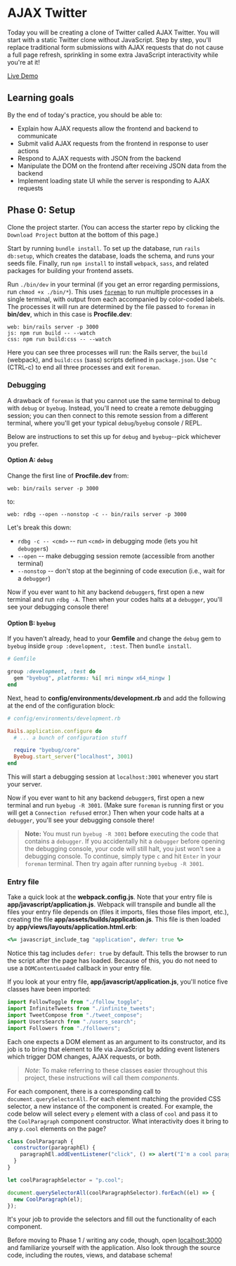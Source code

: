 # AJAX Twitter

Today you will be creating a clone of Twitter called AJAX Twitter. You will
start with a static Twitter clone without JavaScript. Step by step, you'll
replace traditional form submissions with AJAX requests that do not cause a full
page refresh, sprinkling in some extra JavaScript interactivity while you're at
it!

[Live Demo]

[Live Demo]: https://aa-twitter-ajax.herokuapp.com/

## Learning goals

By the end of today's practice, you should be able to:

- Explain how AJAX requests allow the frontend and backend to communicate
- Submit valid AJAX requests from the frontend in response to user actions
- Respond to AJAX requests with JSON from the backend
- Manipulate the DOM on the frontend after receiving JSON data from the backend
- Implement loading state UI while the server is responding to AJAX requests

## Phase 0: Setup

Clone the project starter. (You can access the starter repo by clicking the
`Download Project` button at the bottom of this page.)

Start by running `bundle install`. To set up the database, run `rails db:setup`,
which creates the database, loads the schema, and runs your seeds file. Finally,
run `npm install` to install `webpack`, `sass`, and related packages for
building your frontend assets.

Run `./bin/dev` in your terminal (if you get an error regarding permissions, run
`chmod +x ./bin/*`). This uses [`foreman`] to run multiple processes in a single
terminal, with output from each accompanied by color-coded labels. The processes
it will run are determined by the file passed to `foreman` in __bin/dev__, which
in this case is __Procfile.dev__:

```text
web: bin/rails server -p 3000
js: npm run build -- --watch
css: npm run build:css -- --watch
```

Here you can see three processes will run: the Rails server, the `build`
(webpack), and `build:css` (sass) scripts defined in `package.json`. Use `^c`
(CTRL-c) to end all three processes and exit `foreman`.

### Debugging

A drawback of `foreman` is that you cannot use the same terminal to debug with
`debug` or `byebug`. Instead, you'll need to create a remote debugging session;
you can then connect to this remote session from a different terminal, where
you'll get your typical `debug`/`byebug` console / REPL.

Below are instructions to set this up for `debug` and `byebug`--pick whichever
you prefer.

#### Option A: `debug`

Change the first line of __Procfile.dev__ from:

```text
web: bin/rails server -p 3000
```

to:

```text
web: rdbg --open --nonstop -c -- bin/rails server -p 3000
```

Let's break this down:

- `rdbg -c -- <cmd>` -- run `<cmd>` in debugging mode (lets you hit `debugger`s)
- `--open` -- make debugging session remote (accessible from another terminal)
- `--nonstop` -- don't stop at the beginning of code execution (i.e., wait for a
  `debugger`)

Now if you ever want to hit any backend `debugger`s, first open a new terminal
and run `rdbg -A`. Then when your codes halts at a `debugger`, you'll see your
debugging console there!

#### Option B: `byebug`

If you haven't already, head to your __Gemfile__ and change the `debug` gem to
`byebug` inside `group :development, :test`. Then `bundle install`.

```rb
# Gemfile

group :development, :test do
  gem "byebug", platforms: %i[ mri mingw x64_mingw ]
end
```

Next, head to __config/environments/development.rb__ and add the following at
the end of the configuration block:

```rb
# config/environments/development.rb

Rails.application.configure do
  # ... a bunch of configuration stuff

  require "byebug/core"
  Byebug.start_server("localhost", 3001)
end
```

This will start a debugging session at `localhost:3001` whenever you start your
server.

Now if you ever want to hit any backend `debugger`s, first open a new terminal
and run `byebug -R 3001`. (Make sure `foreman` is running first or you will get
a `Connection refused` error.) Then when your code halts at a `debugger`,
you'll see your debugging console there!

> **Note:** You must run `byebug -R 3001` **before** executing the code that
> contains a `debugger`. If you accidentally hit a `debugger` before opening the
> debugging console, your code will still halt, you just won't see a debugging
> console. To continue, simply type `c` and hit `Enter` in your `foreman`
> terminal. Then try again after running `byebug -R 3001`.

### Entry file

Take a quick look at the __webpack.config.js__. Note that your entry file is
__app/javascript/application.js__. Webpack will transpile and bundle all the
files your entry file depends on (files it imports, files those files import,
etc.), creating the file __app/assets/builds/application.js__. This file is then
loaded by __app/views/layouts/application.html.erb__:

```rb
<%= javascript_include_tag "application", defer: true %>
```

Notice this tag includes `defer: true` by default. This tells the browser to run
the script after the page has loaded. Because of this, you do not need to use a
`DOMContentLoaded` callback in your entry file.

If you look at your entry file, __app/javascript/application.js__, you'll notice
five classes have been imported:

```js
import FollowToggle from "./follow_toggle";
import InfiniteTweets from "./infinite_tweets";
import TweetCompose from "./tweet_compose";
import UsersSearch from "./users_search";
import Followers from "./followers";
```

Each one expects a DOM element as an argument to its constructor, and its job is
to bring that element to life via JavaScript by adding event listeners which
trigger DOM changes, AJAX requests, or both.

> *Note*: To make referring to these classes easier throughout this project,
> these instructions will call them _components_.

For each component, there is a corresponding call to
`document.querySelectorAll`. For each element matching the provided CSS
selector, a new instance of the component is created. For example, the code
below will select every `p` element with a class of `cool` and pass it to the
`CoolParagraph` component constructor. What interactivity does it bring to any
`p.cool` elements on the page?

```js
class CoolParagraph {
  constructor(paragraphEl) {
    paragraphEl.addEventListener("click", () => alert("I'm a cool paragraph!"));
  }
}

let coolParagraphSelector = "p.cool";

document.querySelectorAll(coolParagraphSelector).forEach((el) => {
  new CoolParagraph(el);
});
```

It's your job to provide the selectors and fill out the functionality of each
component.

Before moving to Phase 1 / writing any code, though, open [localhost:3000] and
familiarize yourself with the application. Also look through the source code,
including the routes, views, and database schema!

[`foreman`]: https://github.com/ddollar/foreman
[localhost:3000]: http://localhost:3000